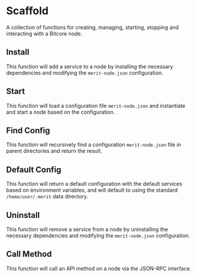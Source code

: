# Scaffold
A collection of functions for creating, managing, starting, stopping and interacting with a Bitcore node.

## Install
This function will add a service to a node by installing the necessary dependencies and modifying the `merit-node.json` configuration.

## Start
This function will load a configuration file `merit-node.json` and instantiate and start a node based on the configuration.

## Find Config
This function will recursively find a configuration `merit-node.json` file in parent directories and return the result.

## Default Config
This function will return a default configuration with the default services based on environment variables, and will default to using the standard `/home/user/.merit` data directory.

## Uninstall
This function will remove a service from a node by uninstalling the necessary dependencies and modifying the `merit-node.json` configuration.

## Call Method
This function will call an API method on a node via the JSON-RPC interface.
